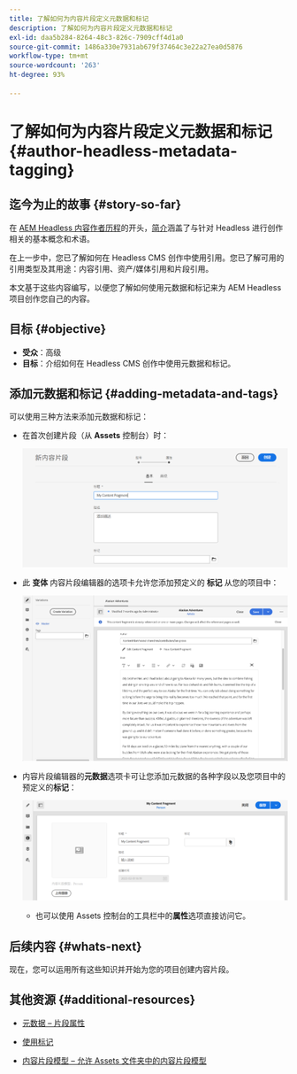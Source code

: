 ```yaml
---
title: 了解如何为内容片段定义元数据和标记
description: 了解如何为内容片段定义元数据和标记
exl-id: daa5b284-8264-48c3-826c-7909cff4d1a0
source-git-commit: 1486a330e7931ab679f37464c3e22a27ea0d5876
workflow-type: tm+mt
source-wordcount: '263'
ht-degree: 93%

---
```


# 了解如何为内容片段定义元数据和标记 {#author-headless-metadata-tagging}

## 迄今为止的故事 {#story-so-far}

在 [AEM Headless 内容作者历程](overview.md)的开头，[简介](introduction.md)涵盖了与针对 Headless 进行创作相关的基本概念和术语。

在上一步中，您已了解如何在 Headless CMS 创作中使用引用。您已了解可用的引用类型及其用途：内容引用、资产/媒体引用和片段引用。

本文基于这些内容编写，以便您了解如何使用元数据和标记来为 AEM Headless 项目创作您自己的内容。

## 目标 {#objective}

* **受众**：高级
* **目标**：介绍如何在 Headless CMS 创作中使用元数据和标记。

## 添加元数据和标记 {#adding-metadata-and-tags}

可以使用三种方法来添加元数据和标记：

* 在首次创建片段（从 **Assets** 控制台）时：

   ![创建内容片段 – 提供名称](/help/journey-headless/author/assets/headless-journey-author-content-fragment-03.png)

* 此 **变体** 内容片段编辑器的选项卡允许您添加预定义的 **标记** 从您的项目中：

   ![内容片段编辑器 – 阿拉斯加烈酒](/help/journey-headless/author/assets/headless-journey-author-content-fragment-05.png)

* 内容片段编辑器的&#x200B;**元数据**&#x200B;选项卡可让您添加元数据的各种字段以及您项目中的预定义的&#x200B;**标记**：

   ![内容片段编辑器 – 元数据](/help/journey-headless/author/assets/headless-journey-author-metadata-01.png)

   * 也可以使用 Assets 控制台的工具栏中的&#x200B;**属性**&#x200B;选项直接访问它。

## 后续内容 {#whats-next}

现在，您可以运用所有这些知识并开始为您的项目创建内容片段。

## 其他资源 {#additional-resources}

* [元数据 – 片段属性](/help/sites-cloud/administering/content-fragments/content-fragments-metadata.md)

* [使用标记](/help/sites-cloud/authoring/features/tags.md)

* [内容片段模型 – 允许 Assets 文件夹中的内容片段模型](/help/sites-cloud/administering/content-fragments/content-fragments-models.md#allowing-content-fragment-models-assets-folder)
